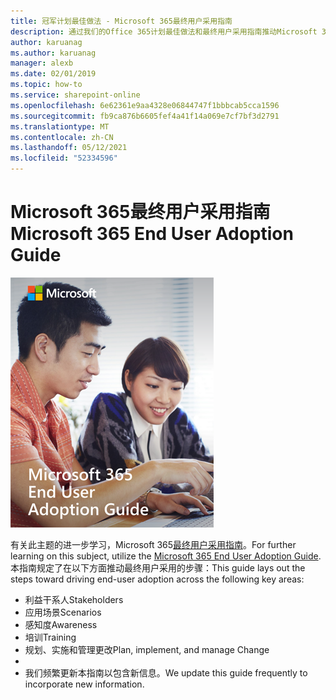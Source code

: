 ```yaml
---
title: 冠军计划最佳做法 - Microsoft 365最终用户采用指南
description: 通过我们的Office 365计划最佳做法和最终用户采用指南推动Microsoft 365采用。
author: karuanag
ms.author: karuanag
manager: alexb
ms.date: 02/01/2019
ms.topic: how-to
ms.service: sharepoint-online
ms.openlocfilehash: 6e62361e9aa4328e06844747f1bbbcab5cca1596
ms.sourcegitcommit: fb9ca876b6605fef4a41f14a069e7cf7bf3d2791
ms.translationtype: MT
ms.contentlocale: zh-CN
ms.lasthandoff: 05/12/2021
ms.locfileid: "52334596"
---
```

# <a name="microsoft-365-end-user-adoption-guide"></a><span data-ttu-id="7ac7e-103">Microsoft 365最终用户采用指南</span><span class="sxs-lookup"><span data-stu-id="7ac7e-103">Microsoft 365 End User Adoption Guide</span></span>

![Microsoft 365采用指南](media/m365euguide.png)

<span data-ttu-id="7ac7e-105">有关此主题的进一步学习，Microsoft 365[最终用户采用指南](https://aka.ms/adoptionguide)。</span><span class="sxs-lookup"><span data-stu-id="7ac7e-105">For further learning on this subject, utilize the [Microsoft 365 End User Adoption Guide](https://aka.ms/adoptionguide).</span></span> <span data-ttu-id="7ac7e-106">本指南规定了在以下方面推动最终用户采用的步骤：</span><span class="sxs-lookup"><span data-stu-id="7ac7e-106">This guide lays out the steps toward driving end-user adoption across the following key areas:</span></span>

- <span data-ttu-id="7ac7e-107">利益干系人</span><span class="sxs-lookup"><span data-stu-id="7ac7e-107">Stakeholders</span></span>
- <span data-ttu-id="7ac7e-108">应用场景</span><span class="sxs-lookup"><span data-stu-id="7ac7e-108">Scenarios</span></span>
- <span data-ttu-id="7ac7e-109">感知度</span><span class="sxs-lookup"><span data-stu-id="7ac7e-109">Awareness</span></span>
- <span data-ttu-id="7ac7e-110">培训</span><span class="sxs-lookup"><span data-stu-id="7ac7e-110">Training</span></span> 
- <span data-ttu-id="7ac7e-111">规划、实施和管理更改</span><span class="sxs-lookup"><span data-stu-id="7ac7e-111">Plan, implement, and manage Change</span></span>
- 
- <span data-ttu-id="7ac7e-112">我们频繁更新本指南以包含新信息。</span><span class="sxs-lookup"><span data-stu-id="7ac7e-112">We update this guide frequently to incorporate new information.</span></span>